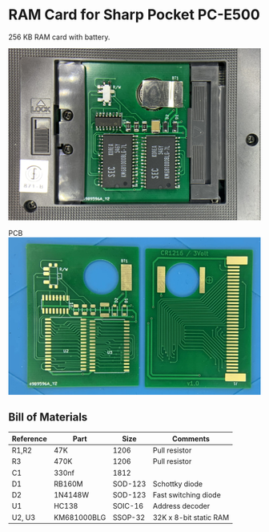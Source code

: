 # RAM Card for Sharp Pocket PC-E500

256 KB RAM card with battery.

![Overview](./_img/card.jpg?raw=true)

PCB
![Address lines](./_img/pcb.jpg?raw=true)




## Bill of Materials

| Reference | Part | Size | Comments |
| --------- | ---- | ---- | -------- |
| R1,R2 | 47K | 1206 | Pull resistor |
| R3 | 470K | 1206 | Pull resistor |
| C1 | 330nf | 1812 |  |
| D1 | RB160M | SOD-123 | Schottky diode |
| D2 | 1N4148W | SOD-123 | Fast switching diode |
| U1 | HC138 | SOIC-16 | Address decoder |
| U2, U3 | KM681000BLG | SSOP-32 | 32K x 8-bit static RAM |